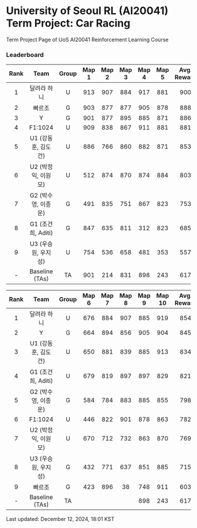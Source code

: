# University of Seoul RL (AI20041) Term Project: Car Racing

Term Project Page of UoS AI20041 Reinforcement Learning Course
 
### Leaderboard

| Rank  |         Team         | Group | Map 1 | Map 2 | Map 3 | Map 4 | Map 5 | Avg. Reward |
| :---: | :------------------: | :---: | :---: | :---: | :---: | :---: | :---: | :---------: |
|   1   |     달려라 하니      |   U   |  913  |  907  |  884  |  917  |  881  |     900     |
|   2   |        빠르조        |   G   |  903  |  877  |  877  |  905  |  878  |     888     |
|   3   |          Y           |   G   |  901  |  877  |  895  |  885  |  871  |     886     |
|   4   |       F1:1024        |   U   |  909  |  838  |  867  |  911  |  881  |     881     |
|   5   | U1 (강동훈, 김도건)  |   U   |  886  |  766  |  860  |  882  |  871  |     853     |
|   6   | U2 (박정익, 이원모)  |   U   |  512  |  874  |  870  |  874  |  884  |     803     |
|   7   | G2  (박수영, 이종운) |   G   |  491  |  835  |  751  |  867  |  823  |     753     |
|   8   |  G1 (조건희, Aditi)  |   G   |  847  |  635  |  811  |  312  |  823  |     685     |
|   9   | U3 (우승원, 우지성)  |   U   |  754  |  536  |  658  |  481  |  353  |     557     |
|   -   |    Baseline (TAs)    |  TA   |  901  |  214  |  831  |  898  |  243  |     617     |


| Rank  |         Team         | Group | Map 6 | Map 7 | Map 8 | Map 9 | Map 10 | Avg. Reward |
| :---: | :------------------: | :---: | :---: | :---: | :---: | :---: | :----: | :---------: |
|   1   |     달려라 하니      |   U   |  676  |  884  |  907  |  885  |  919   |     854     |
|   2   |          Y           |   G   |  664  |  894  |  856  |  905  |  904   |     845     |
|   3   | U1 (강동훈, 김도건)  |   U   |  650  |  881  |  839  |  885  |  913   |     834     |
|   4   |  G1 (조건희, Aditi)  |   U   |  679  |  819  |  897  |  897  |  829   |     821     |
|   5   | G2  (박수영, 이종운) |   G   |  584  |  784  |  883  |  885  |  855   |     798     |
|   6   |       F1:1024        |   U   |  446  |  822  |  901  |  878  |  863   |     782     |
|   7   | U2 (박정익, 이원모)  |   U   |  670  |  712  |  732  |  863  |  870   |     769     |
|   8   | U3 (우승원, 우지성)  |   G   |  432  |  771  |  637  |  851  |  885   |     715     |
|   9   |        빠르조        |   G   |  423  |  896  |  38   |  748  |  911   |     603     |
|   -   |    Baseline (TAs)    |  TA   |       |       |       |  898  |  243   |     617     |

Last updated: December 12, 2024, 18:01 KST
